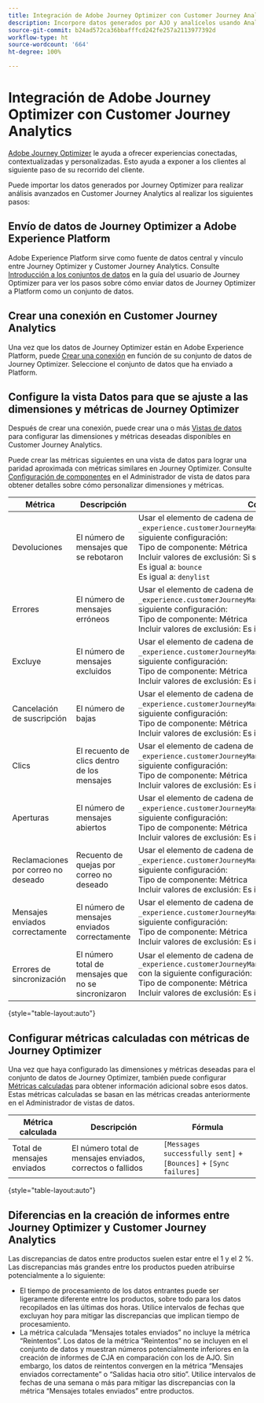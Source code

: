 ```yaml
---
title: Integración de Adobe Journey Optimizer con Customer Journey Analytics
description: Incorpore datos generados por AJO y analícelos usando Analysis Workspace dentro de CJA.
source-git-commit: b24ad572ca36bbafffcd242fe257a2113977392d
workflow-type: ht
source-wordcount: '664'
ht-degree: 100%

---
```



# Integración de Adobe Journey Optimizer con Customer Journey Analytics

[Adobe Journey Optimizer](https://experienceleague.adobe.com/docs/journey-optimizer/using/get-started/get-started.html?lang=es) le ayuda a ofrecer experiencias conectadas, contextualizadas y personalizadas. Esto ayuda a exponer a los clientes al siguiente paso de su recorrido del cliente.

Puede importar los datos generados por Journey Optimizer para realizar análisis avanzados en Customer Journey Analytics al realizar los siguientes pasos:

## Envío de datos de Journey Optimizer a Adobe Experience Platform

Adobe Experience Platform sirve como fuente de datos central y vínculo entre Journey Optimizer y Customer Journey Analytics. Consulte [Introducción a los conjuntos de datos](https://experienceleague.adobe.com/docs/journey-optimizer/using/data-management/datasets/get-started-datasets.html?lang=es) en la guía del usuario de Journey Optimizer para ver los pasos sobre cómo enviar datos de Journey Optimizer a Platform como un conjunto de datos.

## Crear una conexión en Customer Journey Analytics

Una vez que los datos de Journey Optimizer están en Adobe Experience Platform, puede [Crear una conexión](/help/connections/create-connection.md) en función de su conjunto de datos de Journey Optimizer. Seleccione el conjunto de datos que ha enviado a Platform.

## Configure la vista Datos para que se ajuste a las dimensiones y métricas de Journey Optimizer

Después de crear una conexión, puede crear una o más [Vistas de datos](/help/data-views/create-dataview.md) para configurar las dimensiones y métricas deseadas disponibles en Customer Journey Analytics.

Puede crear las métricas siguientes en una vista de datos para lograr una paridad aproximada con métricas similares en Journey Optimizer. Consulte [Configuración de componentes](/help/data-views/component-settings/overview.md) en el Administrador de vista de datos para obtener detalles sobre cómo personalizar dimensiones y métricas.

| Métrica | Descripción | Configuración de vista de datos |
| --- | --- | --- |
| Devoluciones | El número de mensajes que se rebotaron | Usar el elemento de cadena de esquema `_experience.customerJourneyManagement.messageDeliveryfeedback.feedbackStatus` con la siguiente configuración:<br>Tipo de componente: Métrica<br>Incluir valores de exclusión: Si se cumplen algunos criterios<br>Es igual a: `bounce`<br>Es igual a: `denylist` |
| Errores | El número de mensajes erróneos | Usar el elemento de cadena de esquema `_experience.customerJourneyManagement.messageDeliveryfeedback.feedbackStatus` con la siguiente configuración:<br>Tipo de componente: Métrica<br>Incluir valores de exclusión: Es igual a `error` |
| Excluye | El número de mensajes excluidos | Usar el elemento de cadena de esquema `_experience.customerJourneyManagement.messageDeliveryfeedback.feedbackStatus` con la siguiente configuración:<br>Tipo de componente: Métrica<br>Incluir valores de exclusión: Es igual a `exclude` |
| Cancelación de suscripción | El número de bajas | Usar el elemento de cadena de esquema `_experience.customerJourneyManagement.messageInteraction.interactionType` con la siguiente configuración:<br>Tipo de componente: Métrica<br>Incluir valores de exclusión: Es igual a `unsubscribe` |
| Clics | El recuento de clics dentro de los mensajes | Usar el elemento de cadena de esquema `_experience.customerJourneyManagement.messageInteraction.interactionType` con la siguiente configuración:<br>Tipo de componente: Métrica<br>Incluir valores de exclusión: Es igual a `click` |
| Aperturas | El número de mensajes abiertos | Usar el elemento de cadena de esquema `_experience.customerJourneyManagement.messageInteraction.interactionType` con la siguiente configuración:<br>Tipo de componente: Métrica<br>Incluir valores de exclusión: Es igual a `open` |
| Reclamaciones por correo no deseado | Recuento de quejas por correo no deseado | Usar el elemento de cadena de esquema `_experience.customerJourneyManagement.messageInteraction.interactionType` con la siguiente configuración:<br>Tipo de componente: Métrica<br>Incluir valores de exclusión: Es igual a `spam_complaint` |
| Mensajes enviados correctamente | El número de mensajes enviados correctamente | Usar el elemento de cadena de esquema `_experience.customerJourneyManagement.messageDeliveryfeedback.feedbackStatus` con la siguiente configuración:<br>Tipo de componente: Métrica<br>Incluir valores de exclusión: Es igual a `sent` |
| Errores de sincronización | El número total de mensajes que no se sincronizaron | Usar el elemento de cadena de esquema `_experience.customerJourneyManagement.messageDeliveryfeedback.messageFailure.category` con la siguiente configuración:<br>Tipo de componente: Métrica<br>Incluir valores de exclusión: Es igual a `sync` |

{style=&quot;table-layout:auto&quot;}

## Configurar métricas calculadas con métricas de Journey Optimizer

Una vez que haya configurado las dimensiones y métricas deseadas para el conjunto de datos de Journey Optimizer, también puede configurar [Métricas calculadas](/help/components/calc-metrics/calc-metr-overview.md) para obtener información adicional sobre esos datos. Estas métricas calculadas se basan en las métricas creadas anteriormente en el Administrador de vistas de datos.

| Métrica calculada | Descripción | Fórmula |
| --- | --- | --- |
| Total de mensajes enviados | El número total de mensajes enviados, correctos o fallidos | `[Messages successfully sent]` + `[Bounces]` + `[Sync failures]` |

{style=&quot;table-layout:auto&quot;}

## Diferencias en la creación de informes entre Journey Optimizer y Customer Journey Analytics

Las discrepancias de datos entre productos suelen estar entre el 1 y el 2 %. Las discrepancias más grandes entre los productos pueden atribuirse potencialmente a lo siguiente:

* El tiempo de procesamiento de los datos entrantes puede ser ligeramente diferente entre los productos, sobre todo para los datos recopilados en las últimas dos horas. Utilice intervalos de fechas que excluyan hoy para mitigar las discrepancias que implican tiempo de procesamiento.
* La métrica calculada “Mensajes totales enviados” no incluye la métrica “Reintentos”. Los datos de la métrica “Reintentos” no se incluyen en el conjunto de datos y muestran números potencialmente inferiores en la creación de informes de CJA en comparación con los de AJO. Sin embargo, los datos de reintentos convergen en la métrica “Mensajes enviados correctamente” o “Salidas hacia otro sitio”. Utilice intervalos de fechas de una semana o más para mitigar las discrepancias con la métrica “Mensajes totales enviados” entre productos.
